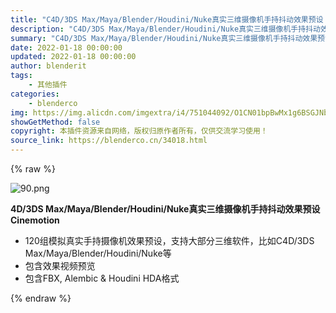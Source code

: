```yaml
---
title: "C4D/3DS Max/Maya/Blender/Houdini/Nuke真实三维摄像机手持抖动效果预设 Cinemotion"
description: "C4D/3DS Max/Maya/Blender/Houdini/Nuke真实三维摄像机手持抖动效果预设 Cinemotion"
summary: "C4D/3DS Max/Maya/Blender/Houdini/Nuke真实三维摄像机手持抖动效果预设 Cinemotion"
date: 2022-01-18 00:00:00
updated: 2022-01-18 00:00:00
author: blenderit
tags: 
    - 其他插件
categories:
    - blenderco
img: https://img.alicdn.com/imgextra/i4/751044092/O1CN01bpBwMx1g6BSGJNbOb_!!751044092.png
showGetMethod: false
copyright: 本插件资源来自网络，版权归原作者所有，仅供交流学习使用！
source_link: https://blenderco.cn/34018.html
---
```


{% raw %}
<p><img class="aligncenter" src="https://img.alicdn.com/imgextra/i4/751044092/O1CN01bpBwMx1g6BSGJNbOb_!!751044092.png" alt="90.png"></p><p><strong>4D/3DS Max/Maya/Blender/Houdini/Nuke真实三维摄像机手持抖动效果预设 Cinemotion</strong></p><ul>
<li>120组模拟真实手持摄像机效果预设，支持大部分三维软件，比如C4D/3DS Max/Maya/Blender/Houdini/Nuke等</li>
<li>包含效果视频预览</li>
<li>包含FBX, Alembic &amp; Houdini HDA格式</li>
</ul>
<div style="display: none">blenderco</div>
{% endraw %}